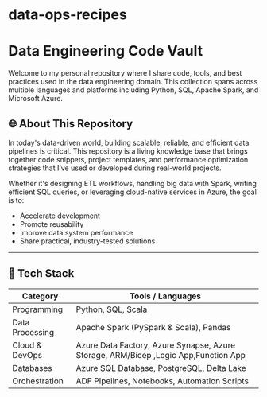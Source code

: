 # data-ops-recipes

# Data Engineering Code Vault

Welcome to my personal repository where I share code, tools, and best practices used in the data engineering domain. This collection spans across multiple languages and platforms including Python, SQL, Apache Spark, and Microsoft Azure.

## 🌐 About This Repository

In today's data-driven world, building scalable, reliable, and efficient data pipelines is critical. This repository is a living knowledge base that brings together code snippets, project templates, and performance optimization strategies that I’ve used or developed during real-world projects.

Whether it's designing ETL workflows, handling big data with Spark, writing efficient SQL queries, or leveraging cloud-native services in Azure, the goal is to:
- Accelerate development
- Promote reusability
- Improve data system performance
- Share practical, industry-tested solutions

---

## 🧰 Tech Stack

| Category      | Tools / Languages |
|---------------|------------------|
| Programming   | Python, SQL, Scala |
| Data Processing | Apache Spark (PySpark & Scala), Pandas |
| Cloud & DevOps | Azure Data Factory, Azure Synapse, Azure Storage, ARM/Bicep ,Logic App,Function App|
| Databases     | Azure SQL Database, PostgreSQL, Delta Lake |
| Orchestration | ADF Pipelines, Notebooks, Automation Scripts |


